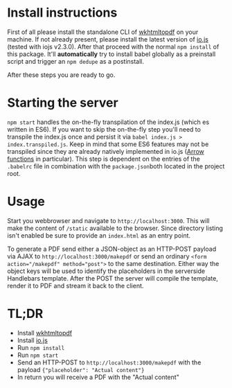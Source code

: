 # Install instructions

First of all please install the standalone CLI of [wkhtmltopdf](http://wkhtmltopdf.org/downloads.html) on your machine. If not already present, please install the latest version of [io.js](https://iojs.org/en/index.html) (tested with iojs v2.3.0). After that proceed with the normal `npm install` of this package. It'll **automatically** try to install babel globally as a preinstall script and trigger an `npm dedupe` as a postinstall.

After these steps you are ready to go.

# Starting the server

`npm start` handles the on-the-fly transpilation of the index.js (which es written in ES6). If you want to skip the on-the-fly step you'll need to transpile the index.js once and persist it via `babel index.js > index.transpiled.js`.
Keep in mind that some ES6 features may not be transpiled since they are already natively implemented in io.js ([Arrow functions](https://leanpub.com/exploring-es6/read#ch_arrow-functions) in particular). This step is dependent on the entries of the `.babelrc` file in combination with the `package.json`both located in the project root.

# Usage
Start you webbrowser and navigate to `http://localhost:3000`. This will make the content of `/static` available to the browser. Since directory listing isn't enabled be sure to provide an `index.html` as an entry point.

To generate a PDF send either a JSON-object as an HTTP-POST payload via AJAX to `http://localhost:3000/makepdf` or send an ordinary `<form action="/makepdf" method="post">` to the same destination.
Either way the object keys will be used to identify the placeholders in the serverside Handlebars template.
After the POST the server will compile the template, render it to PDF and stream it back to the client.

# TL;DR
* Install [wkhtmltopdf](http://wkhtmltopdf.org/downloads.html)
* Install [io.js](https://iojs.org/en/index.html)
* Run `npm install`
* Run `npm start`
* Send an HTTP-POST to `http://localhost:3000/makepdf` with the payload `{"placeholder": "Actual content"}`
* In return you will receive a PDF with the "Actual content"
